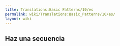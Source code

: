 ```yaml
---
title: Translations:Basic Patterns/10/es
permalink: wiki/Translations:Basic_Patterns/10/es/
layout: wiki
---
```


## Haz una secuencia
